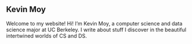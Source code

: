 ## Kevin Moy

Welcome to my website!
Hi! I’m Kevin Moy, a computer science and data science major at UC Berkeley. I write about stuff I discover in the beautiful intertwined worlds of CS and DS.
